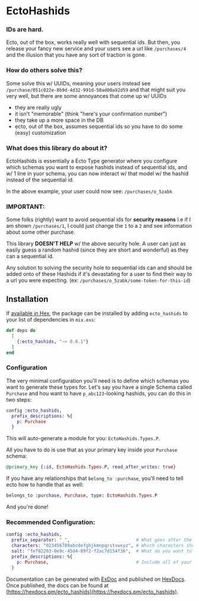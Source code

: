 # EctoHashids

### IDs are hard.

Ecto, out of the box, works really well with sequential ids. But then, you release your fancy new service and your users see a url like `/purchases/4` and the illusion that you have any sort of traction is gone.

### How do others solve this?

Some solve this w/ UUIDs, meaning your users instead see `/purchase/051c022e-8b9d-4d32-991d-58ad00a92d59` and that might suit you very well, but there are some annoyances that come up w/ UUIDs
  - they are really ugly
  - it isn't "memorable" (think "here's your confirmation number")
  - they take up a more space in the DB
  - ecto, out of the box, assumes sequential ids so you have to do some (easy) customization

### What does this library do about it?

EctoHashids is essentially a Ecto Type generator where you configure which schemas you want to expose hashids instead of sequential ids, and w/ 1 line in yuor schema, you can now interact w/ that model w/ the hashid instead of the sequential id.

In the above example, your user could now see: `/purchases/o_5zabk`

### IMPORTANT:

Some folks (rightly) want to avoid sequential ids for __security reasons__
I.e if I am shown `/purchases/1`, I could just change the `1` to a `2` and see information about some other purchase.

This library __DOESN'T HELP__ w/ the above security hole. A user can just as easily guess a random hashid (since they are short and wonderful) as they can a sequential id.

Any solution to solving the security hole to sequential ids can and should be added onto of these Hashids if it's devastating for a user to find their way to a url you were expecting. (ex: `/purchases/o_5zabk/some-token-for-this-id`)

## Installation

If [available in Hex](https://hex.pm/docs/publish), the package can be installed
by adding `ecto_hashids` to your list of dependencies in `mix.exs`:

```elixir
def deps do
  [
    {:ecto_hashids, "~> 0.0.1"}
  ]
end
```

### Configuration
The very minimal configuration you'll need is to define which schemas you want to generate these types for. Let's say you have a single Schema called `Purchase` and hou want to have `p_abc123`-looking hashids, you can do this in two steps:

```elixir
config :ecto_hashids,
  prefix_descriptions: %{
    p: Purchase
  }
```
This will auto-generate a module for you: `EctoHashids.Types.P`.

 All you have to do is use that as your primary key inside your `Purchase` schema:

```elixir
@primary_key {:id, EctoHashids.Types.P, read_after_writes: true}
````

If you have any relationships that `belong_to :purchase`, you'll need to tell ecto how to handle that as well:
```elixir
belongs_to :purchase, Purchase, type: EctoHashids.Types.P
```

And you're done!

### Recommended Configuration:
```elixir
config :ecto_hashids,
  prefix_separator: "_",                         # What goes after the prefix?
  characters: "023456789abcdefghjkmnpqrstvwxyz", # Which characters should be valid for hashid
  salt: "fef02203-0e9c-45d4-89f2-f2ac7d154f36",  # What do you want to use for a salt for creating hashids
  prefix_descriptions: %{
    p: Purchase,                                 # Include all of your modules
  }
```

Documentation can be generated with [ExDoc](https://github.com/elixir-lang/ex_doc)
and published on [HexDocs](https://hexdocs.pm). Once published, the docs can
be found at [https://hexdocs.pm/ecto_hashids](https://hexdocs.pm/ecto_hashids).

